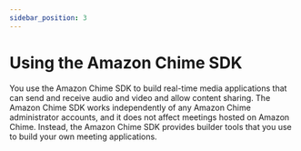 ```yaml
---
sidebar_position: 3
---
```


# Using the Amazon Chime SDK

You use the Amazon Chime SDK to build real-time media applications that can send and receive audio and video and allow content sharing.
The Amazon Chime SDK works independently of any Amazon Chime administrator accounts, and it does not affect meetings hosted on Amazon Chime. 
Instead, the Amazon Chime SDK provides builder tools that you use to build your own meeting applications.
